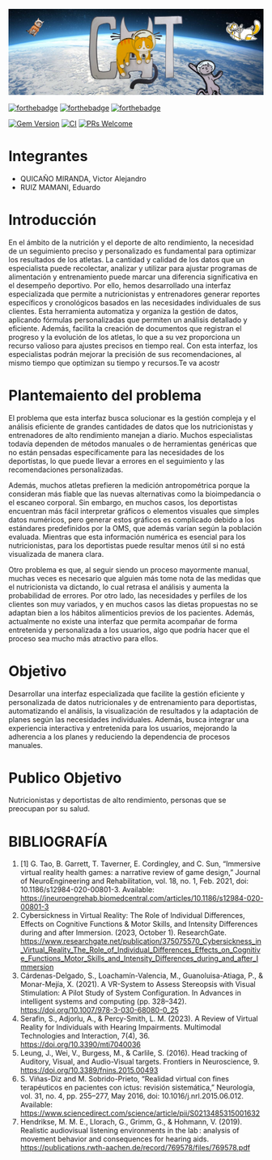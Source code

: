 ![Header_img](/public/imgs/header.jpg)

[![forthebadge](https://forthebadge.com/images/badges/made-with-crayons.svg)](https://forthebadge.com)
[![forthebadge](http://forthebadge.com/images/badges/built-with-love.svg)](http://forthebadge.com)
[![forthebadge](https://forthebadge.com/images/featured/featured-contains-cat-gifs.svg)](https://forthebadge.com)

[![Gem Version](https://badge.fury.io/rb/colorls.svg)](https://badge.fury.io/rb/colorls)
[![CI](https://github.com/athityakumar/colorls/actions/workflows/ruby.yml/badge.svg)](https://github.com/athityakumar/colorls/actions/workflows/ruby.yml)
[![PRs Welcome](https://img.shields.io/badge/PRs-welcome-brightgreen.svg?style=shields)](http://makeapullrequest.com)

# Integrantes

- QUICAÑO MIRANDA, Victor Alejandro
- RUIZ MAMANI, Eduardo

# Introducción

En el ámbito de la nutrición y el deporte de alto rendimiento, la necesidad de un seguimiento preciso y personalizado es fundamental para optimizar los resultados de los atletas. La cantidad y calidad de los datos que un especialista puede recolectar, analizar y utilizar para ajustar programas de alimentación y entrenamiento puede marcar una diferencia significativa en el desempeño deportivo. Por ello, hemos desarrollado una interfaz especializada que permite a nutricionistas y entrenadores generar reportes específicos y cronológicos basados en las necesidades individuales de sus clientes.
Esta herramienta automatiza y organiza la gestión de datos, aplicando fórmulas personalizadas que permiten un análisis detallado y eficiente. Además, facilita la creación de documentos que registran el progreso y la evolución de los atletas, lo que a su vez proporciona un recurso valioso para ajustes precisos en tiempo real. Con esta interfaz, los especialistas podrán mejorar la precisión de sus recomendaciones, al mismo tiempo que optimizan su tiempo y recursos.Te va acostr

# Plantemaiento del problema

El problema que esta interfaz busca solucionar es la gestión compleja y el análisis eficiente de grandes cantidades de datos que los nutricionistas y entrenadores de alto rendimiento manejan a diario. Muchos especialistas todavía dependen de métodos manuales o de herramientas genéricas que no están pensadas específicamente para las necesidades de los deportistas, lo que puede llevar a errores en el seguimiento y las recomendaciones personalizadas.

Además, muchos atletas prefieren la medición antropométrica porque la consideran más fiable que las nuevas alternativas como la bioimpedancia o el escaneo corporal. Sin embargo, en muchos casos, los deportistas encuentran más fácil interpretar gráficos o elementos visuales que simples datos numéricos, pero generar estos gráficos es complicado debido a los estándares predefinidos por la OMS, que además varían según la población evaluada. Mientras que esta información numérica es esencial para los nutricionistas, para los deportistas puede resultar menos útil si no está visualizada de manera clara.

Otro problema es que, al seguir siendo un proceso mayormente manual, muchas veces es necesario que alguien más tome nota de las medidas que el nutricionista va dictando, lo cual retrasa el análisis y aumenta la probabilidad de errores. Por otro lado, las necesidades y perfiles de los clientes son muy variados, y en muchos casos las dietas propuestas no se adaptan bien a los hábitos alimenticios previos de los pacientes. Además, actualmente no existe una interfaz que permita acompañar de forma entretenida y personalizada a los usuarios, algo que podría hacer que el proceso sea mucho más atractivo para ellos.

# Objetivo

Desarrollar una interfaz especializada que facilite la gestión eficiente y personalizada de datos nutricionales y de entrenamiento para deportistas, automatizando el análisis, la visualización de resultados y la adaptación de planes según las necesidades individuales. Además, busca integrar una experiencia interactiva y entretenida para los usuarios, mejorando la adherencia a los planes y reduciendo la dependencia de procesos manuales.

# Publico Objetivo

Nutricionistas y deportistas de alto rendimiento, personas que se preocupan por su salud.

# BIBLIOGRAFÍA

1. [1] G. Tao, B. Garrett, T. Taverner, E. Cordingley, and C. Sun, “Immersive virtual reality health games: a narrative review of game design,” Journal of NeuroEngineering and Rehabilitation, vol. 18, no. 1, Feb. 2021, doi: 10.1186/s12984-020-00801-3. Available: https://jneuroengrehab.biomedcentral.com/articles/10.1186/s12984-020-00801-3
2. Cybersickness in Virtual Reality: The Role of Individual Differences, Effects on Cognitive Functions & Motor Skills, and Intensity Differences during and after Immersion. (2023, October 1). ResearchGate. https://www.researchgate.net/publication/375075570_Cybersickness_in_Virtual_Reality_The_Role_of_Individual_Differences_Effects_on_Cognitive_Functions_Motor_Skills_and_Intensity_Differences_during_and_after_Immersion
3. Cárdenas-Delgado, S., Loachamín-Valencia, M., Guanoluisa-Atiaga, P., & Monar-Mejía, X. (2021). A VR-System to Assess Stereopsis with Visual Stimulation: A Pilot Study of System Configuration. In Advances in intelligent systems and computing (pp. 328–342). https://doi.org/10.1007/978-3-030-68080-0_25
4. Serafin, S., Adjorlu, A., & Percy-Smith, L. M. (2023). A Review of Virtual Reality for Individuals with Hearing Impairments. Multimodal Technologies and Interaction, 7(4), 36. https://doi.org/10.3390/mti7040036
5. Leung, J., Wei, V., Burgess, M., & Carlile, S. (2016). Head tracking of Auditory, Visual, and Audio-Visual targets. Frontiers in Neuroscience, 9. https://doi.org/10.3389/fnins.2015.00493
6. S. Viñas-Diz and M. Sobrido-Prieto, “Realidad virtual con fines terapéuticos en pacientes con ictus: revisión sistemática,” Neurología, vol. 31, no. 4, pp. 255–277, May 2016, doi: 10.1016/j.nrl.2015.06.012. Available: https://www.sciencedirect.com/science/article/pii/S0213485315001632
7. Hendrikse, M. M. E., Llorach, G., Grimm, G., & Hohmann, V. (2019). Realistic audiovisual listening environments in the lab : analysis of movement behavior and consequences for hearing aids. https://publications.rwth-aachen.de/record/769578/files/769578.pdf
